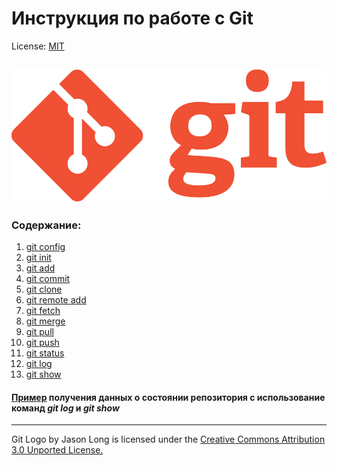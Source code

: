 # Инструкция по работе с Git

License: [MIT](./license.md)

![git-logo](./assets/Git-Logo-1788C.png)
---
### Содержание:
  1. [git config](./config.md)
  2. [git init](./init.md)
  3. [git add](./add.md)
  4. [git commit](./commit.md)
  5. [git clone](./clone.md)
  6. [git remote add](./remote%20add.md)
  7. [git fetch](./fetch.md)
  8. [git merge](./merge.md)
  9. [git pull](./pull.md)
  10. [git push](./push.md)
  11. [git status](./status.md)
  12. [git log](./log.md)
  13. [git show](./show.md)

#### [Пример](./EDA.md) получения данных о состоянии репозитория с использование команд *git log* и *git show*
---

Git Logo by Jason Long is licensed under the [Creative Commons Attribution 3.0 Unported License.](https://creativecommons.org/licenses/by/3.0/)

